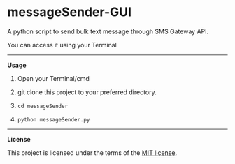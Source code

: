 # messageSender-GUI
A python script to send bulk text message through SMS Gateway API.

You can access it using your Terminal

__________________________________________________________________________
**Usage**

1. Open your Terminal/cmd

2. git clone this project to your preferred directory.

3. `cd messageSender`

4. `python messageSender.py`


__________________________________________________________________________
**License**

This project is licensed under the terms of the [MIT license](https://github.com/nagracks/organizer/blob/master/LICENSE).
